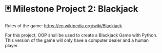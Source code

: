 # :black_joker: Milestone Project 2: Blackjack

Rules of the game: https://en.wikipedia.org/wiki/Blackjack

For this project, OOP shall be used to create a Blackjack Game with Python. This version of the game will only have a computer dealer and a human player.
